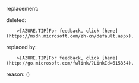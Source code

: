 replacement:

deleted:

		>[AZURE.TIP]For feedback, click [here](https://msdn.microsoft.com/zh-cn/default.aspx).

replaced by:

		>[AZURE.TIP]For feedback, click [here](http://go.microsoft.com/fwlink/?LinkId=615354).

reason: ()

